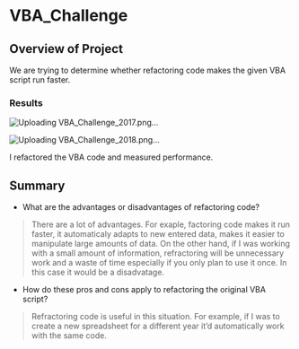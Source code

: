 # VBA_Challenge

## Overview of Project
We are trying to determine whether refactoring code makes the given VBA script run faster. 


### Results
![Uploading VBA_Challenge_2017.png…]()

![Uploading VBA_Challenge_2018.png…]()

I refactored the VBA code and measured performance. 

## Summary

- What are the advantages or disadvantages of refactoring code?

>There are a lot of advantages. For exaple, factoring code makes it run faster, it automaticaly adapts to new entered data, makes it easier to manipulate large amounts of data. On the other hand, if I was working with a small amount of information, refractoring will be unnecessary work and a waste of time especially if you only plan to use it once. In this case it would be a disadvatage. 


- How do these pros and cons apply to refactoring the original VBA script?

>Refractoring code is useful in this situation. For example, if I was to create a new spreadsheet for a different year it’d automatically work with the same code. 
